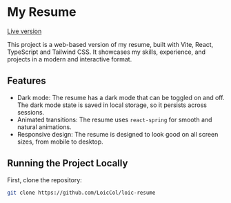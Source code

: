 # My Resume

[Live version](https://loiccol.github.io/loic-resume/)

This project is a web-based version of my resume, built with Vite, React, TypeScript and Tailwind CSS. It showcases my skills, experience, and projects in a modern and interactive format.

## Features

- Dark mode: The resume has a dark mode that can be toggled on and off. The dark mode state is saved in local storage, so it persists across sessions.
- Animated transitions: The resume uses `react-spring` for smooth and natural animations.
- Responsive design: The resume is designed to look good on all screen sizes, from mobile to desktop.

## Running the Project Locally

First, clone the repository:

```bash
git clone https://github.com/LoicCol/loic-resume
```
